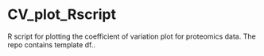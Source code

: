 # CV_plot_Rscript
R script for plotting the coefficient of variation plot for proteomics data. The repo contains template df..
